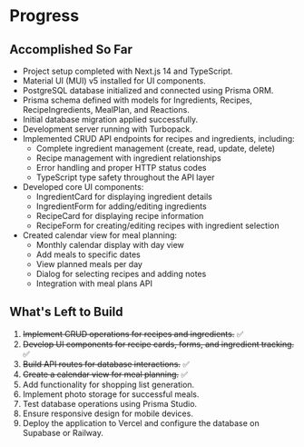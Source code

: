 # Progress

## Accomplished So Far
- Project setup completed with Next.js 14 and TypeScript.
- Material UI (MUI) v5 installed for UI components.
- PostgreSQL database initialized and connected using Prisma ORM.
- Prisma schema defined with models for Ingredients, Recipes, RecipeIngredients, MealPlan, and Reactions.
- Initial database migration applied successfully.
- Development server running with Turbopack.
- Implemented CRUD API endpoints for recipes and ingredients, including:
  - Complete ingredient management (create, read, update, delete)
  - Recipe management with ingredient relationships
  - Error handling and proper HTTP status codes
  - TypeScript type safety throughout the API layer
- Developed core UI components:
  - IngredientCard for displaying ingredient details
  - IngredientForm for adding/editing ingredients
  - RecipeCard for displaying recipe information
  - RecipeForm for creating/editing recipes with ingredient selection
- Created calendar view for meal planning:
  - Monthly calendar display with day view
  - Add meals to specific dates
  - View planned meals per day
  - Dialog for selecting recipes and adding notes
  - Integration with meal plans API

## What's Left to Build
1. ~~Implement CRUD operations for recipes and ingredients.~~ ✅
2. ~~Develop UI components for recipe cards, forms, and ingredient tracking.~~ ✅
3. ~~Build API routes for database interactions.~~ ✅
4. ~~Create a calendar view for meal planning.~~ ✅
5. Add functionality for shopping list generation.
6. Implement photo storage for successful meals.
7. Test database operations using Prisma Studio.
8. Ensure responsive design for mobile devices.
9. Deploy the application to Vercel and configure the database on Supabase or Railway.